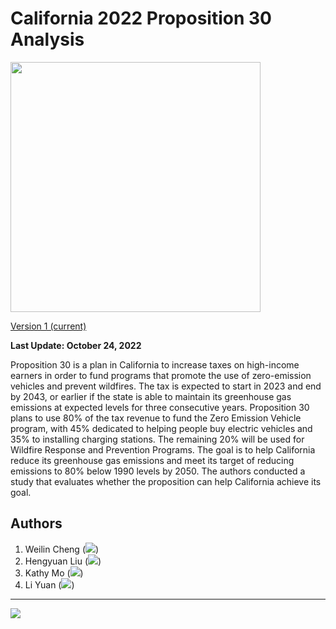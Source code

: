 # California 2022 Proposition 30 Analysis

<img src="https://caelection2022.gd.edu.kg/background.gif" width=400px />

[Version 1 (current)](https://caelection2022.gd.edu.kg/)

**Last Update: October 24, 2022**

Proposition 30 is a plan in California to increase taxes on high-income earners in order to fund programs that promote the use of zero-emission vehicles and prevent wildfires. The tax is expected to start in 2023 and end by 2043, or earlier if the state is able to maintain its greenhouse gas emissions at expected levels for three consecutive years. Proposition 30 plans to use 80% of the tax revenue to fund the Zero Emission Vehicle program, with 45% dedicated to helping people buy electric vehicles and 35% to installing charging stations. The remaining 20% will be used for Wildfire Response and Prevention Programs. The goal is to help California reduce its greenhouse gas emissions and meet its target of reducing emissions to 80% below 1990 levels by 2050. The authors conducted a study that evaluates whether the proposition can help California achieve its goal.

## Authors 

1. Weilin Cheng (<img src="https://www.gd.edu.kg/images/emails/wncheng.png"/>)
2. Hengyuan Liu (<img src="https://www.gd.edu.kg/images/emails/hyliu.png"/>)
3. Kathy Mo (<img src="https://www.gd.edu.kg/images/emails/kamo.png"/>)
4. Li Yuan (<img src="https://www.gd.edu.kg/images/emails/leeyuan.png"/>)

<hr>

<img src="https://img.shields.io/badge/License-CC%20BY%204.0-lightgrey.svg" />
